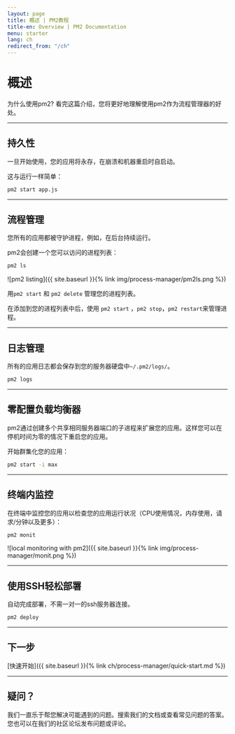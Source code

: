 ```yaml
---
layout: page
title: 概述 | PM2教程
title-en: Overview | PM2 Documentation
menu: starter
lang: ch
redirect_from: "/ch"
---
```


# 概述

为什么使用pm2? 看完这篇介绍，您将更好地理解使用pm2作为流程管理器的好处。

---

## 持久性

一旦开始使用，您的应用将永存，在崩溃和机器重启时自启动。

这与运行一样简单：
```bash
pm2 start app.js
```

---

## 流程管理

您所有的应用都被守护进程，例如，在后台持续运行。

pm2会创建一个您可以访问的进程列表：

```bash
pm2 ls
```

![pm2 listing]({{ site.baseurl }}{% link img/process-manager/pm2ls.png %})

用`pm2 start` 和 `pm2 delete` 管理您的进程列表。

在添加到您的进程列表中后，使用 `pm2 start` ，`pm2 stop`，`pm2 restart`来管理进程。

---

## 日志管理

所有的应用日志都会保存到您的服务器硬盘中`~/.pm2/logs/`。

```bash
pm2 logs
```

---

## 零配置负载均衡器

pm2通过创建多个共享相同服务器端口的子进程来扩展您的应用。这样您可以在停机时间为零的情况下重启您的应用。

开始群集化您的应用：
```bash
pm2 start -i max
```

---

## 终端内监控

在终端中监控您的应用以检查您的应用运行状况（CPU使用情况，内存使用，请求/分钟以及更多）：

```bash
pm2 monit
```

![local monitoring with pm2]({{ site.baseurl }}{% link img/process-manager/monit.png %})

---

## 使用SSH轻松部署

自动完成部署，不需一对一的ssh服务器连接。

```bash
pm2 deploy
```

---

## 下一步

[快速开始]({{ site.baseurl }}{% link ch/process-manager/quick-start.md %})

---

## 疑问？

我们一直乐于帮您解决可能遇到的问题。搜索我们的文档或查看常见问题的答案。您也可以在我们的社区论坛发布问题或评论。
